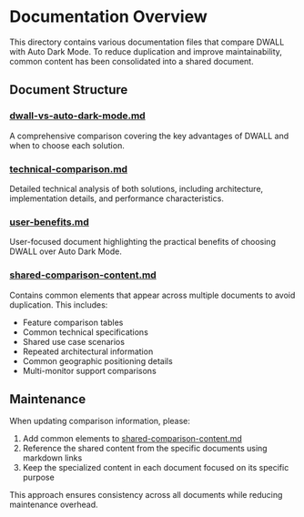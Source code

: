 # Documentation Overview

This directory contains various documentation files that compare DWALL with Auto Dark Mode. To reduce duplication and improve maintainability, common content has been consolidated into a shared document.

## Document Structure

### [dwall-vs-auto-dark-mode.md](./dwall-vs-auto-dark-mode.md)

A comprehensive comparison covering the key advantages of DWALL and when to choose each solution.

### [technical-comparison.md](./technical-comparison.md)

Detailed technical analysis of both solutions, including architecture, implementation details, and performance characteristics.

### [user-benefits.md](./user-benefits.md)

User-focused document highlighting the practical benefits of choosing DWALL over Auto Dark Mode.

### [shared-comparison-content.md](./shared-comparison-content.md)

Contains common elements that appear across multiple documents to avoid duplication. This includes:

- Feature comparison tables
- Common technical specifications
- Shared use case scenarios
- Repeated architectural information
- Common geographic positioning details
- Multi-monitor support comparisons

## Maintenance

When updating comparison information, please:

1. Add common elements to [shared-comparison-content.md](./shared-comparison-content.md)
2. Reference the shared content from the specific documents using markdown links
3. Keep the specialized content in each document focused on its specific purpose

This approach ensures consistency across all documents while reducing maintenance overhead.
